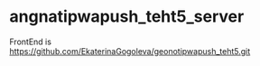 # angnatipwapush_teht5_server
FrontEnd is https://github.com/EkaterinaGogoleva/geonotipwapush_teht5.git
